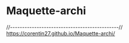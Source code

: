 # Maquette-archi
//---------------------------------------------//
https://corentin27.github.io/Maquette-archi/
